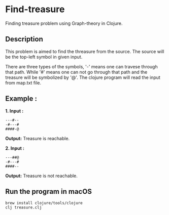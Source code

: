 # Find-treasure
Finding treasure problem using Graph-theory in Clojure.

## Description

This problem is aimed to find the threasure from the source. The source will be the top-left symbol in given input. 

There are three types of the symbols, '-' means one can travese through that path. While '#' means one can not go through that path and the treasure will be symbolized by '@'. The clojure program will read the input from map.txt file.

## Example : 

**1. Input :**
```
---#--
-#---#
####-@
```

**Output:** Treasure is reachable.

**2. Input :**
```
---##@
-#---#
####--
```

**Output:** Treasure is not reachable.

## Run the program in macOS
```
brew install clojure/tools/clojure
clj treasure.clj
```
